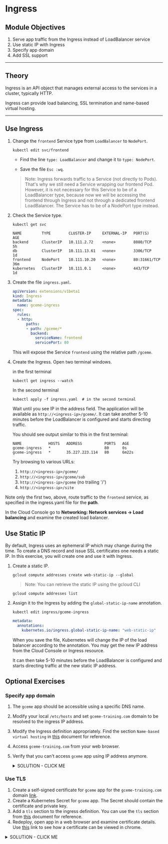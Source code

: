 # Ingress

## Module Objectives

1. Serve app traffic from the Ingress instead of LoadBalancer service
1. Use static IP with Ingress
1. Specify app domain
1. Add SSL support

---

## Theory

Ingress is an API object that manages external access to the services in a cluster, typically HTTP.

Ingress can provide load balancing, SSL termination and name-based virtual hosting.

---

## Use Ingress

1. Change the `frontend` Service type from `LoadBalancer` to `NodePort`.

    ```shell
    kubectl edit svc/frontend
    ```

    * Find the line `type: LoadBalancer` and change it to `type: NodePort`.

    * Save the file `Esc :wq`.

    > Note: Ingress forwards traffic to a Service (not directly to
    Pods). That's why we still need a Service wrapping our frontend
    Pod. However, it is not necessary for this Service to be of a
    LoadBalancer type, because now we will be accessing the frontend
    through Ingress and not through a dedicated frontend
    LoadBalancer. The Service has to be of a NodePort type instead.

1. Check the Service type.

    ```shell
    kubectl get svc
    ```

    ```
    NAME         TYPE        CLUSTER-IP     EXTERNAL-IP   PORT(S)        AGE
    backend      ClusterIP   10.111.2.72    <none>        8080/TCP       5h
    db           ClusterIP   10.111.13.61   <none>        3306/TCP       1d
    frontend     NodePort    10.111.10.20   <none>        80:31661/TCP   36m
    kubernetes   ClusterIP   10.111.0.1     <none>        443/TCP        1d
    ```

1. Create the file `ingress.yaml`.

    ```yaml
    apiVersion: extensions/v1beta1
    kind: Ingress
    metadata:
      name: gceme-ingress
    spec:
      rules:
      - http:
          paths:
          - path: /gceme/*
            backend:
              serviceName: frontend
              servicePort: 80
    ```

    This will expose the Service `frontend` using the relative path `/gceme`.

1. Create the Ingress. Open two terminal windows.

    in the first terminal

    ```shell
    kubectl get ingress --watch
    ```

    In the second terminal

    ```shell
    kubectl apply -f ingress.yaml  # in the second terminal
    ```

    Wait until you see IP in the address field. The application will be available as `http://<ingress-ip>/gceme/`.
    It can take another 5-10 minutes before the LoadBalancer is configured and starts directing traffic.

    You should see output similar to this in the first terminal:

    ```
    NAME            HOSTS   ADDRESS          PORTS   AGE
    gceme-ingress   *                        80      0s
    gceme-ingress   *       35.227.223.114   80      6m22s
    ```

    Try browsing to various URLs:
    1. `http://<ingress-ip>/gceme/`
    1. `http://<ingress-ip>/gceme/sub`
    1. `http://<ingress-ip>/gceme` (no trailing '/')
    1. `http://<ingress-ip>/site`

  Note only the first two, above, route traffic to the `frontend` service, as
  specified in the ingress.yaml file for the **path**.

  In the Cloud Console go to **Networking: Network services -> Load balancing** and examine the created load balancer.

## Use Static IP

By default, Ingress uses an ephemeral IP which may change during the time. To create a DNS record and issue SSL certificates one needs a static IP. In this exercise, you will create one and use it with Ingress.

1. Create a static IP.

    ```shell
    gcloud compute addresses create web-static-ip --global
    ```

    > Note: You can retrieve the static IP using the gcloud CLI

    ```shell
    gcloud compute addresses list
    ```

1. Assign it to the Ingress by adding the `global-static-ip-name` annotation.

    ```shell
    kubectl edit ingress/gceme-ingress
    ```

    ```yaml
    metadata:
      annotations:
        kubernetes.io/ingress.global-static-ip-name: "web-static-ip"
    ```

    When you save the file, Kubernetes will change the IP of the load
    balancer according to the annotation. You may get the new IP address
    from the Cloud Console or Ingress resource.

    It can then take 5-10 minutes before the LoadBalancer is configured and
    starts directing traffic at the new static IP address.

## Optional Exercises

### Specify app domain

1. The `gceme` app should be accessible using a specific DNS name.
1. Modify your local `/etc/hosts` and set `gceme-training.com` domain to be resolved to the ingress IP address.
1. Modify the Ingress definition appropriately. Find the section `Name-based virtual hosting` in [this](https://kubernetes.io/docs/concepts/services-networking/ingress/#name-based-virtual-hosting) document for reference.
1. Access `gceme-training.com` from your web browser.
1. Verify that you can't access `gceme` app using IP address anymore.

    <details><summary>SOLUTION - CLICK ME</summary>
    <p>

    1. The `spec` rules section should contain the following:

        ```yaml
        rules:
        - host: gceme-training.com
          http:
            paths:
            - backend:
                serviceName: frontend
                servicePort: 80
              path: /gceme/*
        ```

        > Note: `/etc/hosts` should be modified on your local machine, not the Cloud Console.

    </p>
    </details>

### Use TLS

1. Create a self-signed certificate for `gceme` app for the `gceme-training.com` domain [link](https://stackoverflow.com/questions/10175812/how-to-create-a-self-signed-certificate-with-openssl).
1. Create a Kubernetes Secret for `gceme` app. The Secret should contain the certificate and private key.
1. Add a `tls` section to the ingress definition. You can use the `tls` section from [this](https://kubernetes.io/docs/concepts/services-networking/ingress/#types-of-ingress) document for reference.
1. Redeploy, open app in a web browser and examine certificate details. Use [this](https://www.ssl2buy.com/wiki/how-to-view-ssl-certificate-details-on-chrome-56) link to see how a certificate can be viewed in chrome.

<details><summary>SOLUTION - CLICK ME</summary>
<p>

1. Create a self-signed certificate.

    ```shell
    openssl req -nodes -x509 -newkey rsa:2048 -keyout gceme_key.pem -out gceme_cert.pem -days 365 -subj "/C=US/ST=California/L=Sunnyvale/O=Altoros/OU=Training/CN=gceme-training.com"
    ```

1. Import the secret to Kubernetes.

    ```shell
    kubectl create secret tls gceme-tls --cert=gceme_cert.pem --key=gceme_key.pem
    ```

1. Add the tls certificates section to the Ingress `spec`.

    ```yaml
    tls:
    - hosts:
      - gceme-training.com
      secretName: gceme-tls
    ```

1. The final `ingress.yaml` should look like the following:

    ```yaml
    apiVersion: extensions/v1beta1
    kind: Ingress
    metadata:
      annotations:
        kubernetes.io/ingress.global-static-ip-name: web-static-ip
      name: gceme-ingress
    spec:
      rules:
      - host: gceme-training.com
        http:
          paths:
          - backend:
              serviceName: frontend
              servicePort: 80
            path: /gceme/*
      tls:
      - hosts:
        - gceme-training.com
        secretName: gceme-tls
    ```

* You can troubleshoot certificate issues by viewing the Ingress events.

    ```shell
    kubectl describe ing gceme-ingress
    ```

</p>
</details>
